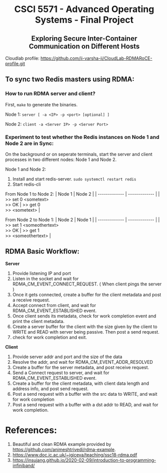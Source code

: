 <h1 align=center> CSCI 5571 - Advanced Operating Systems -  Final Project</h1>   
<h2 align=center> Exploring Secure Inter-Container Communication on Different Hosts </h2>

Cloudlab profile: https://github.com/ii-varsha-ii/CloudLab-RDMARoCE-profile.git

## To sync two Redis masters using RDMA:
### How to run RDMA server and client?
First, `make` to generate the binaries.  

Node 1:
`server [ -a <IP> -p <port> [optional] ]`   

Node 2:
`client -a <Server IP> -p <Server Port>`

### Experiment to test whether the Redis instances on Node 1 and Node 2 are in Sync:     

On the background or on seperate terminals, start the server and client processes in two different nodes: Node 1 and Node 2.

Node 1 and Node 2: 
1. Install and start redis-server. `sudo systemctl restart redis`
2. Start redis-cli

From Node 1 to Node 2:
| Node 1        | Node 2        |
| ------------- | ------------- |
| >> set 0 \<sometext\> <br> >> OK | >> get 0 <br>  >> \<sometext\> |

From Node 2 to Node 1:
| Node 2        | Node 1        |
| ------------- | ------------- |
| >> set 1 \<someothertext\> <br>  >> OK | >> get 1 <br> >> \<someothertext\>   |

## RDMA Basic Workflow:
**Server**
   1. Provide listening IP and port
   2. Listen in the socket and wait for RDMA_CM_EVENT_CONNECT_REQUEST. ( When client pings the server )
   3. Once it gets connected, create a buffer for the client metadata and post a receive request.
   4. Accept connect from client, and wait for RDMA_CM_EVENT_ESTABLISHED event.
   5. Once client sends its metadata, check for work completion event and print the client metadata.
   6. Create a server buffer for the client with the size given by the client to WRITE and READ with server being passive. Then post a send request.
   7. check for work completion and exit.

**Client**
1. Provide server addr and port and the size of the data
2. Resolve the addr, and wait for RDMA_CM_EVENT_ADDR_RESOLVED
3. Create a buffer for the server metadata, and post receive request.
4. Send a Connect request to server, and wait for RDMA_CM_EVENT_ESTABLISHED event.
5. Create a buffer for the client metadata, with client data length and address info, and post send request.
6. Post a send request with a buffer with the src data to WRITE, and wait for work completion
7. Post a send request with a buffer with a dst addr to READ, and wait for work completion.

# References:
1. Beautiful and clean RDMA example provided by https://github.com/animeshtrivedi/rdma-example.
2. https://www.doc.ic.ac.uk/~jgiceva/teaching/ssc18-rdma.pdf
3. https://insujang.github.io/2020-02-09/introduction-to-programming-infiniband/
